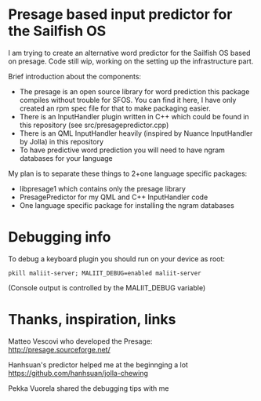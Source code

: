 # Presage based input predictor for the Sailfish OS
I am trying to create an alternative word predictor for the Sailfish OS based on presage.
Code still wip, working on the setting up the infrastructure part. 

Brief introduction about the components:
- The presage is an open source library for word prediction this package compiles without trouble for SFOS. You can find it here, I have only created an rpm spec file for that to make packaging easier.
- There is an InputHandler plugin written in C++ which could be found in this repository (see src/presagepredictor.cpp)
- There is an QML InputHandler heavily (inspired by Nuance InputHandler by Jolla) in this repository
- To have predictive word prediction you will need to have ngram databases for your language

My plan is to separate these things to 2+one language specific packages:
- libpresage1 which contains only the presage library
- PresagePredictor for my QML and C++ InputHandler code
- One language specific package for installing the ngram databases

# Debugging info
To debug a keyboard plugin you should run on your device as root:
```
pkill maliit-server; MALIIT_DEBUG=enabled maliit-server
```
(Console output is controlled by the MALIIT_DEBUG variable)

# Thanks, inspiration, links
Matteo Vescovi who developed the Presage:
http://presage.sourceforge.net/

Hanhsuan's predictor helped me at the beginnging a lot
https://github.com/hanhsuan/jolla-chewing

Pekka Vuorela shared the debugging tips with me
